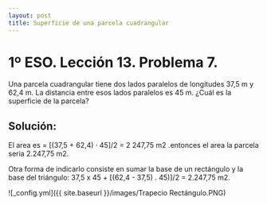```yaml
---
layout: post
title: Superficie de una parcela cuadrangular
---
```

# 1º ESO. Lección 13. Problema 7.
Una parcela cuadrangular tiene dos lados paralelos de longitudes 37,5 m y 62,4 m. La distancia entre esos lados paralelos es 45 m. ¿Cuál es la superficie de la parcela?

## Solución:
El area es = [(37,5 + 62,4) · 45]/2 = 2 247,75 m2 .entonces el area la parcela seria 2.247,75 m2.

Otra forma de indicarlo consiste en sumar la base de un rectángulo y la base del triángulo: 37,5 x 45 + [(62,4 - 37,5) . 45)]/2 = 2.247,75 m2.

![_config.yml]({{ site.baseurl }}/images/Trapecio Rectángulo.PNG)


